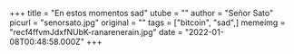 +++
title = "En estos momentos sad"
utube = ""
author = "Señor Sato"
picurl = "senorsato.jpg"
original = ""
tags = ["bitcoin", "sad",]
memeimg = "recf4ffvmJdxfNUbK-ranarenerain.jpg"
date = "2022-01-08T00:48:58.000Z"
+++